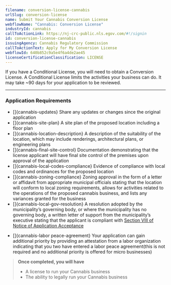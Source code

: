 ```yaml
---
filename: conversion-license-cannabis
urlSlug: conversion-license
name: Submit Your Cannabis Conversion License
webflowName: "Cannabis: Conversion License"
industryId: cannabis
callToActionLink: https://nj-crc-public.nls.egov.com/#!/signin
id: conversion-license-cannabis
issuingAgency: Cannabis Regulatory Commission
callToActionText: Apply for My Conversion License
webflowId: 640b852c9a5e4f6a4de2ae45
licenseCertificationClassification: LICENSE
---
```


If you have a Conditional License, you will need to obtain a Conversion License. A Conditional License limits the activities your business can do. It may take ~90 days for your application to be reviewed.

---

### Application Requirements

- []{cannabis-updates} Share any updates or changes since the original application
- []{cannabis-site-plan} A site plan of the proposed location including a floor plan
- []{cannabis-location-description} A description of the suitability of the location, which may include renderings, architectural plans, or engineering plans
- []{cannabis-final-site-control} Documentation demonstrating that the license applicant will have final site control of the premises upon approval of the application
- []{cannabis-local-codes-compliance} Evidence of compliance with local codes and ordinances for the proposed location
- []{cannabis-zoning-compliance} Zoning approval in the form of a letter or affidavit from appropriate municipal officials stating that the location will conform to local zoning requirements, allows for activities related to the operations of the proposed cannabis business, and lists any variances granted for the business
- []{cannabis-local-gov-resolution} A resolution adopted by the municipality’s governing body, or where the municipality has no governing body, a written letter of support from the municipality’s executive stating that the applicant is compliant with [Section VIII of Notice of Application Acceptance](https://www.nj.gov/cannabis/documents/businesses/personal-use/Final%20Notice%20of%20Application%20Acceptance.pdf)

* []{cannabis-labor peace-agreement} Your application can gain additional priority by providing an attestation from a labor organization indicating that you two have entered a labor peace agreement(this is not required and no additional priority is offered for micro businesses)

> **Once completed, you will have**
>
> - A license to run your Cannabis business
> - The ability to legally run your Cannabis business
